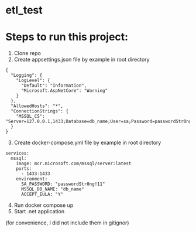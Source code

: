 # etl_test
 
# Steps to run this project:

1. Clone repo
2. Create appsettings.json file by example in root directory
```
{
  "Logging": {
    "LogLevel": {
      "Default": "Information",
      "Microsoft.AspNetCore": "Warning"
    }
  },
  "AllowedHosts": "*",
  "ConnectionStrings": {
    "MSSQL_CS": "Server=127.0.0.1,1433;Database=db_name;User=sa;Password=passwordStr0ng!11;TrustServerCertificate=true;"
  }
}
```
3. Create docker-compose.yml file by example in root directory
```
services:
  mssql:
    image: mcr.microsoft.com/mssql/server:latest
    ports:
      - 1433:1433
    environment:
      SA_PASSWORD: "passwordStr0ng!11"
      MSSQL_DB_NAME: "db_name"
      ACCEPT_EULA: "Y"

```
4. Run docker compose up 
5. Start .net application

(for convenience, I did not include them in gitignor)